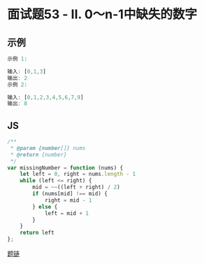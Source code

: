 # 面试题53 - II. 0～n-1中缺失的数字
## 示例
```js
示例 1:

输入: [0,1,3]
输出: 2
示例 2:

输入: [0,1,2,3,4,5,6,7,9]
输出: 8
```

## JS
```js
/**
 * @param {number[]} nums
 * @return {number}
 */
var missingNumber = function (nums) {
    let left = 0, right = nums.length - 1
    while (left <= right) {
        mid = ~~((left + right) / 2)
        if (nums[mid] !== mid) {
            right = mid - 1
        } else {
            left = mid + 1
        }
    }
    return left
};
```

[题链](https://leetcode-cn.com/problems/que-shi-de-shu-zi-lcof/)

<tongji/>